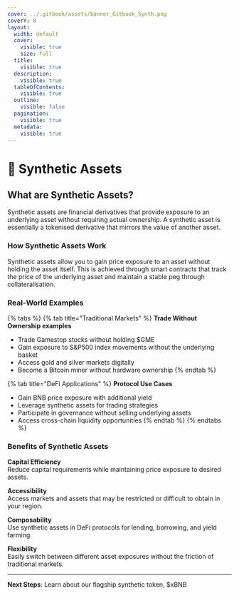 ```yaml
---
cover: ../.gitbook/assets/banner_Gitbook_Synth.png
coverY: 0
layout:
  width: default
  cover:
    visible: true
    size: full
  title:
    visible: true
  description:
    visible: true
  tableOfContents:
    visible: true
  outline:
    visible: false
  pagination:
    visible: true
  metadata:
    visible: true
---
```


# 💎 Synthetic Assets

## What are Synthetic Assets?

Synthetic assets are financial derivatives that provide exposure to an underlying asset without requiring actual ownership. A synthetic asset is essentially a tokenised derivative that mirrors the value of another asset.

### How Synthetic Assets Work

Synthetic assets allow you to gain price exposure to an asset without holding the asset itself. This is achieved through smart contracts that track the price of the underlying asset and maintain a stable peg through collateralisation.

### Real-World Examples

{% tabs %}
{% tab title="Traditional Markets" %}
**Trade Without Ownership examples**

* Trade Gamestop stocks without holding $GME
* Gain exposure to S\&P500 index movements without the underlying basket
* Access gold and silver markets digitally
* Become a Bitcoin miner without hardware ownership
{% endtab %}

{% tab title="DeFi Applications" %}
**Protocol Use Cases**

* Gain BNB price exposure with additional yield
* Leverage synthetic assets for trading strategies
* Participate in governance without selling underlying assets
* Access cross-chain liquidity opportunities
{% endtab %}
{% endtabs %}

### Benefits of Synthetic Assets

**Capital Efficiency**\
Reduce capital requirements while maintaining price exposure to desired assets.

**Accessibility**\
Access markets and assets that may be restricted or difficult to obtain in your region.

**Composability**\
Use synthetic assets in DeFi protocols for lending, borrowing, and yield farming.

**Flexibility**\
Easily switch between different asset exposures without the friction of traditional markets.

***

**Next Steps**: Learn about our flagship synthetic token, $xBNB
